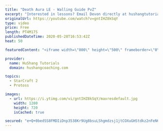 ```yaml
---
title: "Death Aura LE - Walling Guide PvZ"
excerpt: "Interested in lessons? Email Devon directly at hushangtutorials@outlook.com ------------------------------------------------------------------------------------------------------- Want to support HuShang Tutorials directly? Patreon is a website where you can contribute a monthly donation that will help"
originalUrl: https://youtube.com/watch?v=gntIHZ8kSqY
type: video
price: Free
length: PT4M17S
publishedDateTime: 2020-05-28T16:53:42Z
heat: 50

featuredContent: "<iframe width=\"800\" height=\"500\" frameborder=\"0\" src=\"https://www.youtube.com/embed/gntIHZ8kSqY\" allow=\"accelerometer; autoplay; encrypted-media; gyroscope; picture-in-picture\" allowfullscreen></iframe>"

provider:
  name: HuShang Tutorials
  domain: hushangcoaching.com

topics:
  - StarCraft 2
  - Protoss

images:
  - url: https://i.ytimg.com/vi/gntIHZ8kSqY/maxresdefault.jpg
    width: 1280
    height: 720
    isCached: true

secured: "e+Q+0bedSS8FMDIiDnp3538Kr9Ug8bsuLShgmdzsj1jtCOXuGHStdkz2nFeN6ewCZzq8gYZ30gA8HjwEnVPzlphYvNc5jbo8WnLbkG+tJgSGC4HdQWU1Huk3I8NAfDIqeowYAxfUYhAAC6HpvUtHLq3RIkKPRoHk4SPrcpnl/QypI6T39rYW+IBQxkO3IljGG+8h0IVfYKaYdqyS9dk+K8ATqyrZcjammyA8xg4G7HmQXQYicxJW6uBxP+G2vt32QIZ5E3sepvd/xryLAdTS4wTMrmEjCTMQMuToCEIHFDxijOsfrB7Oy6/6iOMg2pnwz+BSwh6i84DfuIp3+zl42tngYpYvqukxY/BZVdRStjbCo5U4lzS8bAF/Pyh3334uAYZzMzH3+mAqpzHzbqedD59eE0WTYbhji+xRgfc885g=;We/AGMxkLY1AUMoGZ2sjMQ=="
---
```


